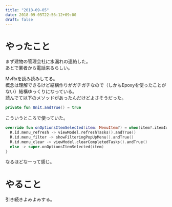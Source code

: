 ```yaml
---
title: "2018-09-05"
date: 2018-09-05T22:56:12+09:00
draft: false
---
```


# やったこと  
まず建物の管理会社に水漏れの連絡した。  
あとで業者から電話来るらしい。  
  
MvRxを読み読みしてる。  
概念は理解できるけど結構作りがガチガチなので（しかもEpoxyを使ったことがない）結構ゆっくりになっている。  
読んでて以下のメソッドがあったんだけどよさそうだった。  
  
```Kotlin
private fun Unit.andTrue() = true
```
  
こういうところで使っていた。  
  
```Kotlin
override fun onOptionsItemSelected(item: MenuItem?) = when(item?.itemId ?: 0) {
  R.id.menu_refresh -> viewModel.refreshTasks().andTrue()
  R.id.menu_filter -> showFilteringPopUpMenu().andTrue()
  R.id.menu_clear -> viewModel.clearCompletedTasks().andTrue()
  else -> super.onOptionsItemSelected(item)
}
```  
  
なるほどなーって感じ。  
  
# やること
引き続きよみよみする。  
